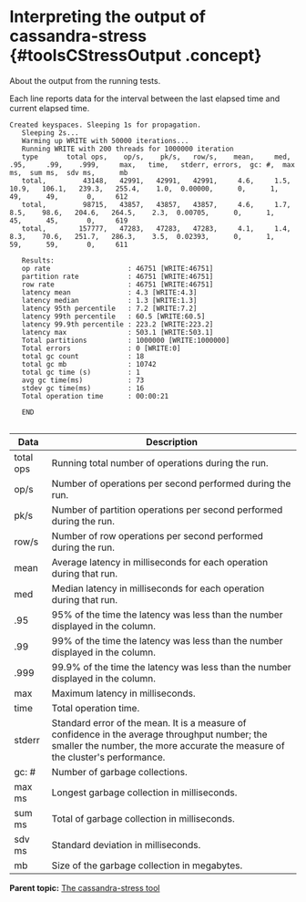 # Interpreting the output of cassandra-stress {#toolsCStressOutput .concept}

About the output from the running tests.

Each line reports data for the interval between the last elapsed time and current elapsed time.

```
Created keyspaces. Sleeping 1s for propagation.
   Sleeping 2s...
   Warming up WRITE with 50000 iterations...
   Running WRITE with 200 threads for 1000000 iteration
   type       total ops,    op/s,    pk/s,   row/s,    mean,     med,     .95,     .99,    .999,     max,   time,   stderr, errors,  gc: #,  max ms,  sum ms,  sdv ms,      mb
   total,         43148,   42991,   42991,   42991,     4.6,     1.5,    10.9,   106.1,   239.3,   255.4,    1.0,  0.00000,      0,      1,      49,      49,       0,     612
   total,         98715,   43857,   43857,   43857,     4.6,     1.7,     8.5,    98.6,   204.6,   264.5,    2.3,  0.00705,      0,      1,      45,      45,       0,     619
   total,        157777,   47283,   47283,   47283,     4.1,     1.4,     8.3,    70.6,   251.7,   286.3,    3.5,  0.02393,      0,      1,      59,      59,       0,     611
   
   Results:
   op rate                   : 46751 [WRITE:46751]
   partition rate            : 46751 [WRITE:46751]
   row rate                  : 46751 [WRITE:46751]
   latency mean              : 4.3 [WRITE:4.3]
   latency median            : 1.3 [WRITE:1.3]
   latency 95th percentile   : 7.2 [WRITE:7.2]
   latency 99th percentile   : 60.5 [WRITE:60.5]
   latency 99.9th percentile : 223.2 [WRITE:223.2]
   latency max               : 503.1 [WRITE:503.1]
   Total partitions          : 1000000 [WRITE:1000000]
   Total errors              : 0 [WRITE:0]
   total gc count            : 18
   total gc mb               : 10742
   total gc time (s)         : 1
   avg gc time(ms)           : 73
   stdev gc time(ms)         : 16
   Total operation time      : 00:00:21
   
   END
  
```

|Data|Description|
|----|-----------|
|total ops|Running total number of operations during the run.|
|op/s|Number of operations per second performed during the run.|
|pk/s|Number of partition operations per second performed during the run.|
|row/s|Number of row operations per second performed during the run.|
|mean|Average latency in milliseconds for each operation during that run.|
|med|Median latency in milliseconds for each operation during that run.|
|.95|95% of the time the latency was less than the number displayed in the column.|
|.99|99% of the time the latency was less than the number displayed in the column.|
|.999|99.9% of the time the latency was less than the number displayed in the column.|
|max|Maximum latency in milliseconds.|
|time|Total operation time.|
|stderr|Standard error of the mean. It is a measure of confidence in the average throughput number; the smaller the number, the more accurate the measure of the cluster's performance.|
|gc: \#|Number of garbage collections.|
|max ms|Longest garbage collection in milliseconds.|
|sum ms|Total of garbage collection in milliseconds.|
|sdv ms|Standard deviation in milliseconds.|
|mb|Size of the garbage collection in megabytes.|

**Parent topic:** [The cassandra-stress tool](../../cassandra/tools/toolsCStress.md)

